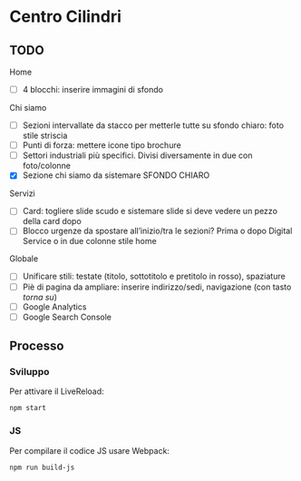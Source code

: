 # Centro Cilindri

## TODO

Home
- [ ] 4 blocchi: inserire immagini di sfondo

Chi siamo
- [ ] Sezioni intervallate da stacco per metterle tutte su sfondo chiaro: foto stile striscia
- [ ] Punti di forza: mettere icone tipo brochure
- [ ] Settori industriali più specifici. Divisi diversamente in due con foto/colonne
- [x] Sezione chi siamo da sistemare SFONDO CHIARO

Servizi
- [ ] Card: togliere slide scudo e sistemare slide si deve vedere un pezzo della card dopo
- [ ] Blocco urgenze da spostare all’inizio/tra le sezioni? Prima o dopo Digital Service o in due colonne stile home

Globale
- [ ] Unificare stili: testate (titolo, sottotitolo e pretitolo in rosso), spaziature
- [ ] Piè di pagina da ampliare: inserire indirizzo/sedi, navigazione (con tasto _torna su_)
- [ ] Google Analytics
- [ ] Google Search Console

## Processo

### Sviluppo

Per attivare il LiveReload:

    npm start

### JS

Per compilare il codice JS usare Webpack:

    npm run build-js
